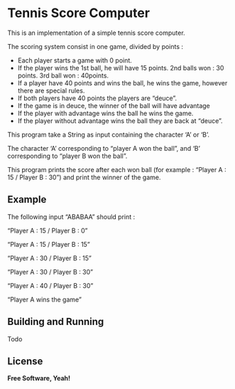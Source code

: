 # Tennis Score Computer

This is an implementation of a simple tennis score computer.

The scoring system consist in one game, divided by points :

- Each player starts a game with 0 point.
- If the player wins the 1st ball, he will have 15 points. 2nd balls won : 30 points. 3rd ball won : 40points.
- If a player have 40 points and wins the ball, he wins the game, however there are special rules.
- If both players have 40 points the players are “deuce”.
- If the game is in deuce, the winner of the ball will have advantage
- If the player with advantage wins the ball he wins the game.
- If the player without advantage wins the ball they are back at “deuce”.


This program take a String as input containing the character ‘A’ or ‘B’. 

The character ‘A’ corresponding to “player A won the ball”, and ‘B’ corresponding to “player B won the ball”.

This program prints the score after each won ball (for example : “Player A : 15 / Player B : 30”) and print the winner of the game.
## Example

The following input “ABABAA” should print :

“Player A : 15 / Player B : 0”

“Player A : 15 / Player B : 15”

“Player A : 30 / Player B : 15”

“Player A : 30 / Player B : 30”

“Player A : 40 / Player B : 30”

“Player A wins the game”


## Building and Running 

Todo


## License

**Free Software, Yeah!**

